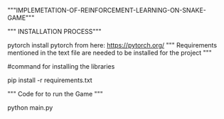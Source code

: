 """IMPLEMETATION-OF-REINFORCEMENT-LEARNING-ON-SNAKE-GAME"""

""" INSTALLATION PROCESS"""

pytorch install pytorch from here: https://pytorch.org/ 
""" Requirements mentioned in the text file are needed to be installed for the project """ 

#command for installing the libraries

pip install -r requirements.txt

""" Code for to run the Game """

python main.py



